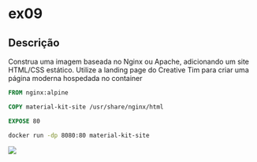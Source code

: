 # ex09

## Descrição
Construa uma imagem baseada no Nginx ou Apache, adicionando um site
HTML/CSS estático. Utilize a landing page do Creative Tim
para criar uma página moderna hospedada no container

```Dockerfile
FROM nginx:alpine

COPY material-kit-site /usr/share/nginx/html

EXPOSE 80
```

```bash
docker run -dp 8080:80 material-kit-site
```

![](./localhost-8080)
